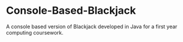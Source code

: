 # Console-Based-Blackjack
A console based version of Blackjack developed in Java for a first year computing coursework.
